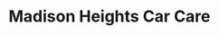 ---
title: "Madison Heights Car Care"
url: /madison-heights/madison-heights-car-care/
shop: car repair
---